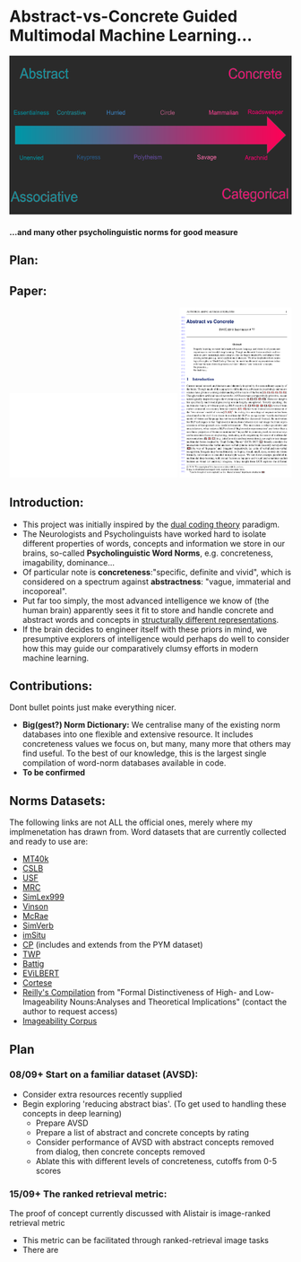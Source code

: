 # Abstract-vs-Concrete Guided Multimodal Machine Learning...
![Alt text](misc/imgs/a-c_scale.png?raw=true "Abstract -> Concrete")
#### ...and many other psycholinguistic norms for good measure

## Plan:

## Paper:
![Alt text](misc/imgs/Abstract_vs_Concrete.pdf "Abstract -> Concrete")
<img src="misc/imgs/Abstract_vs_Concrete.pdf" alt="drawing" width="200"/>

## Introduction:
* This project was initially inspired by the [dual coding theory](https://www.taylorfrancis.com/books/9781315798868) paradigm. 
* The Neurologists and Psycholinguists have worked hard to isolate different properties of words, concepts and information we store in our brains, so-called **Psycholinguistic Word Norms**, e.g. concreteness, imagability, dominance...
* Of particular note is **concreteness**:"specific, definite and vivid", which is considered on a spectrum against **abstractness**: "vague, immaterial and incoporeal".
* Put far too simply, the most advanced intelligence we know of (the human brain) apparently sees it fit to store and handle concrete and abstract words and concepts in [structurally different representations](https://www.semanticscholar.org/paper/Abstract-and-concrete-concepts-have-structurally-Crutch-Warrington/fa8257eb0a6ca226ab65e3873577659d7be1d1a7).
* If the brain decides to engineer itself with these priors in mind, we presumptive explorers of intelligence would perhaps do well to consider how this may guide our comparatively clumsy efforts in modern machine learning.

## Contributions:
Dont bullet points just make everything nicer.
* **Big(gest?) Norm Dictionary:** We centralise many of the existing norm databases into one flexible and extensive resource. It includes concreteness values we focus on, but many, many more that others may find useful. To the best of our knowledge, this is the largest single compilation of word-norm databases available in code.
* **To be confirmed**


## Norms Datasets:
The following links are not ALL the official ones, merely where my implmenetation has drawn from. Word datasets that are currently collected and ready to use are:
* [MT40k](http://crr.ugent.be/papers/Concreteness_ratings_Brysbaert_et_al_BRM.txt)
* [CSLB](http://www.csl.psychol.cam.ac.uk/propertynorms/)
* [USF](https://github.com/teonbrooks/free_association)
* [MRC](https://github.com/samzhang111/mrc-psycholinguistics)
* [SimLex999](https://fh295.github.io/simlex.html)
* [Vinson](https://static-content.springer.com/esm/art%3A10.3758%2FBRM.40.1.183/MediaObjects/Vinson-BRM-2008a.zip)
* [McRae](https://static-content.springer.com/esm/art%3A10.3758%2FBF03192726/MediaObjects/McRae-BRM-2005.zip)
* [SimVerb](https://github.com/benathi/word2gm/tree/master/evaluation_data/simverb/data)
* [imSitu](https://public.ukp.informatik.tu-darmstadt.de/coling18-multimodalSurvey/)
* [CP](https://link.springer.com/article/10.3758/BF03195584#SecESM1) (includes and extends from the PYM dataset)
* [TWP](https://github.com/friendly/WordPools/tree/master/R)
* [Battig](https://github.com/friendly/WordPools/tree/master/R)
* [EViLBERT](https://sapienzanlp.github.io/babelpic/)
* [Cortese](https://link.springer.com/article/10.3758/BF03195585#SecESM1)
* [Reilly's Compilation](https://www.reilly-coglab.com/data) from "Formal Distinctiveness of High- and Low-Imageability Nouns:Analyses and Theoretical Implications" (contact the author to request access)
* [Imageability Corpus](https://github.com/mkasu/imageabilitycorpus)
<!---
    args.MT40k_path     = _resolve_path(args.MT40k_path)
    args.CSLB_path      = _resolve_path(args.CSLB_path)
    args.USF_path       = _resolve_path(args.USF_path)
    args.MRC_path       = _resolve_path(args.MRC_path)
    args.SimLex999_path = _resolve_path(args.SimLex999_path)
    args.Vinson_path    = _resolve_path(args.Vinson_path)
    args.McRae_path     = _resolve_path(args.McRae_path)
    args.SimVerb_path   = _resolve_path(args.SimVerb_path)
    args.imSitu_path    = _resolve_path(args.imSitu_path)
    args.CP_path        = _resolve_path(args.CP_path)
    args.TWP_path       = _resolve_path(args.TWP_path)
    args.Battig_path    = _resolve_path(args.Battig_path)
    args.EViLBERT_path  = _resolve_path(args.EViLBERT_path)
    args.Cortese_path   = _resolve_path(args.Cortese_path)
    args.Reilly_path    = _resolve_path(args.Reilly_path)
    args.MM_imgblty_path= _resolve_path(args.MM_imgblty_path)
    args.sianpar_indo_path  = _resolve_path(args.sianpar_indo_path)
    args.yee_chinese_path   = _resolve_path(args.yee_chinese_path)
    args.megahr_crossling_path  = _resolve_path(args.megahr_crossling_path)
    args.glasgow_path  = _resolve_path(args.glasgow_path)
-->

## Plan
### 08/09+ Start on a familiar dataset (AVSD):
* Consider extra resources recently supplied
* Begin exploring 'reducing abstract bias'. (To get used to handling these concepts in deep learning)
    - Prepare AVSD
    - Prepare a list of abstract and concrete concepts by rating
    - Consider performance of AVSD with abstract concepts removed from dialog, then concrete concepts removed
    - Ablate this with different levels of concreteness, cutoffs from 0-5 scores

### 15/09+ The ranked retrieval metric:
The proof of concept currently discussed with Alistair is image-ranked retrieval metric
* This metric can be facilitated through ranked-retrieval image tasks
* There are 

